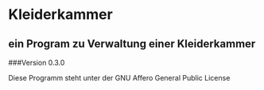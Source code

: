 # Kleiderkammer
## ein Program zu Verwaltung einer Kleiderkammer

###Version 0.3.0

Diese Programm steht unter der GNU Affero General Public License
